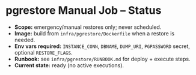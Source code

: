 # pgrestore Manual Job – Status

- **Scope:** emergency/manual restores only; never scheduled.
- **Image:** build from `infra/pgrestore/Dockerfile` when a restore is needed.
- **Env vars required:** `INSTANCE_CONN`, `DBNAME`, `DUMP_URI`, `PGPASSWORD` secret, optional `RESTORE_FLAGS`.
- **Runbook:** see `infra/pgrestore/RUNBOOK.md` for deploy + execute steps.
- **Current state:** ready (no active executions).
